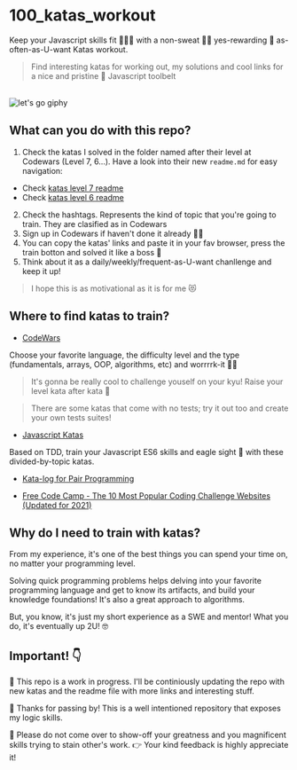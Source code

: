 # 100_katas_workout
Keep your Javascript skills fit 🏋🏻‍♀️ with a non-sweat 🧘‍♀️ yes-rewarding 🎁 as-often-as-U-want Katas workout. 

> Find interesting katas for working out, my solutions and cool links for a nice and pristine 💅 Javascript toolbelt

<br>
<span>
    <img src='https://media.giphy.com/media/pqgxmJrqLEZ5C/giphy.gif' alt="let's go giphy"/>
</span>
</br>

## What can you do with this repo?
1. Check the katas I solved in the folder named after their level at Codewars (Level 7, 6...). Have a look into their new `readme.md` for easy navigation:

- Check [katas level 7 readme](https://github.com/KoolTheba/100_katas_workout/blob/main/katas_level7/README.md)
- Check [katas level 6 readme](https://github.com/KoolTheba/100_katas_workout/blob/main/katas_level6/README.md)

2. Check the hashtags. Represents the kind of topic that you're going to train. They are clasified as in Codewars
3. Sign up in Codewars if haven't done it already 👩‍🎤
4. You can copy the katas' links and paste it in your fav browser, press the train botton and solved it like a boss 🚀
5. Think about it as a daily/weekly/frequent-as-U-want chanllenge and keep it up!

> I hope this is as motivational as it is for me 😻

## Where to find katas to train?

- [CodeWars](https://www.codewars.com/)

Choose your favorite language, the difficulty level and the type (fundamentals, arrays, OOP, algorithms, etc) and worrrrk-it 🍑🍑

> It's gonna be really cool to challenge youself on your kyu! Raise your level kata after kata 💪

> There are some katas that come with no tests; try it out too and create your own tests suites! 

- [Javascript Katas](https://jskatas.org/)

Based on TDD, train your Javascript ES6 skills and eagle sight 🦅 with these divided-by-topic katas.

- [Kata-log for Pair Programming](https://kata-log.rocks/pair-programming)

- [Free Code Camp - The 10 Most Popular Coding Challenge Websites (Updated for 2021)](https://www.freecodecamp.org/news/the-10-most-popular-coding-challenge-websites-of-2016-fb8a5672d22f/)

## Why do I need to train with katas?
From my experience, it's one of the best things you can spend your time on, no matter your programming level.

Solving quick programming problems helps delving into your favorite programming language and get to know its artifacts, and build your knowledge foundations! It's also a great approach to algorithms.

But, you know, it's just my short experience as a SWE and mentor! What you do, it's eventually up 2U! 🤓

## Important! 👇
🚸 This repo is a work in progress. I'll be continiously updating the repo with new katas and the readme file with more links and interesting stuff.

🙏 Thanks for passing by! This is a well intentioned repository that exposes my logic skills. 

📛  Please do not come over to show-off your greatness and you magnificent skills trying to stain other's work. 👉 Your kind feedback is highly appreciate it!

